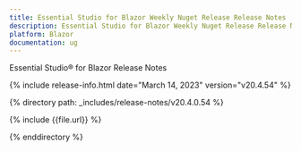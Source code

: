 ```yaml
---
title: Essential Studio for Blazor Weekly Nuget Release Release Notes  
description: Essential Studio for Blazor Weekly Nuget Release Release Notes 
platform: Blazor
documentation: ug
---
```


Essential Studio&reg; for  Blazor  Release Notes  

{% include release-info.html date="March 14, 2023"   version="v20.4.54" %} 

{% directory path: _includes/release-notes/v20.4.0.54  %}

{% include {{file.url}} %}

{% enddirectory %}


